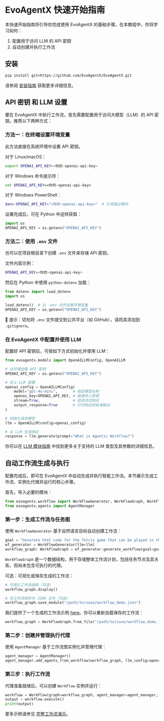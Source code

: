# EvoAgentX 快速开始指南

本快速开始指南将引导你完成使用 EvoAgentX 的基础步骤。在本教程中，你将学习如何：
1. 配置用于访问 LLM 的 API 密钥  
2. 自动创建并执行工作流  

## 安装
```bash
pip install git+https://github.com/EvoAgentX/EvoAgentX.git
```
请参阅 [安装指南](./installation.md) 获取更多详细信息。

## API 密钥 和 LLM 设置

要在 EvoAgentX 中执行工作流，首先需要配置用于访问大模型（LLM）的 API 密钥。推荐以下两种方式：

### 方法一：在终端设置环境变量

此方法直接在系统环境中设置 API 密钥。

对于 Linux/macOS：
```bash
export OPENAI_API_KEY=<你的-openai-api-key>
```

对于 Windows 命令提示符：
```cmd
set OPENAI_API_KEY=<你的-openai-api-key>
```

对于 Windows PowerShell：
```powershell
$env:OPENAI_API_KEY="<你的-openai-api-key>"  # 引号是必需的
```

设置完成后，可在 Python 中这样获取：
```python
import os
OPENAI_API_KEY = os.getenv("OPENAI_API_KEY")
```

### 方法二：使用 `.env` 文件

也可以在项目根目录下创建 `.env` 文件来存储 API 密钥。

文件内容示例：
```bash
OPENAI_API_KEY=<你的-openai-api-key>
```

然后在 Python 中使用 `python-dotenv` 加载：
```python
from dotenv import load_dotenv 
import os 

load_dotenv()  # 从 .env 文件加载环境变量
OPENAI_API_KEY = os.getenv("OPENAI_API_KEY")
```

🔐 提示：切勿将 `.env` 文件提交到公共平台（如 GitHub），请将其添加到 `.gitignore`。

### 在 EvoAgentX 中配置并使用 LLM

配置好 API 密钥后，可按如下方式初始化并使用 LLM：
```python
from evoagentx.models import OpenAILLMConfig, OpenAILLM

# 从环境加载 API 密钥
OPENAI_API_KEY = os.getenv("OPENAI_API_KEY")

# 定义 LLM 配置
openai_config = OpenAILLMConfig(
    model="gpt-4o-mini",       # 指定模型名称
    openai_key=OPENAI_API_KEY, # 直接传入密钥
    stream=True,               # 启用流式响应
    output_response=True       # 打印响应到标准输出
)

# 初始化语言模型
llm = OpenAILLM(config=openai_config)

# 从 LLM 生成响应
response = llm.generate(prompt="What is Agentic Workflow?")
```

你可以在 [LLM 模块指南](./modules/llm.md) 中找到更多关于支持的 LLM 类型及其参数的详细信息。

## 自动工作流生成与执行

配置完成后，即可在 EvoAgentX 中自动生成并执行智能工作流。本节展示生成工作流、实例化代理并运行的核心步骤。

首先，导入必要的模块：

```python
from evoagentx.workflow import WorkFlowGenerator, WorkFlowGraph, WorkFlow
from evoagentx.agents import AgentManager
```

### 第一步：生成工作流与任务图
使用 `WorkFlowGenerator` 基于自然语言目标自动创建工作流：
```python
goal = "Generate html code for the Tetris game that can be played in the browser."
wf_generator = WorkFlowGenerator(llm=llm)
workflow_graph: WorkFlowGraph = wf_generator.generate_workflow(goal=goal)
```
`WorkFlowGraph` 是一个数据结构，用于存储整体工作流计划，包括任务节点及其关系，但尚未包含可执行的代理。

可选：可视化或保存生成的工作流：
```python
# 可视化工作流结构（可选）
workflow_graph.display()

# 将工作流保存为 JSON 文件（可选）
workflow_graph.save_module("/path/to/save/workflow_demo.json")
```
我们提供了一个生成的工作流示例 [here](https://github.com/EvoAgentX/EvoAgentX/blob/main/examples/output/tetris_game/workflow_demo_4o_mini.json)。你可以重新加载保存的工作流：
```python
workflow_graph = WorkFlowGraph.from_file("/path/to/save/workflow_demo.json")
```

### 第二步：创建并管理执行代理

使用 `AgentManager` 基于工作流图实例化并管理代理：
```python
agent_manager = AgentManager()
agent_manager.add_agents_from_workflow(workflow_graph, llm_config=openai_config)
```

### 第三步：执行工作流
代理准备就绪后，可以创建 `WorkFlow` 实例并运行：
```python
workflow = WorkFlow(graph=workflow_graph, agent_manager=agent_manager, llm=llm)
output = workflow.execute()
print(output)
```

更多示例请参见 [完整工作流演示](https://github.com/EvoAgentX/EvoAgentX/blob/main/examples/workflow_demo.py)。